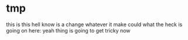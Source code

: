 # tmp
this is
this
hell know  is a change whatever it make could 
what the heck is going on here:
yeah thing is going to get tricky now
